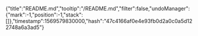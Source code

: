 {"title":"README.md","tooltip":"/README.md","filter":false,"undoManager":{"mark":-1,"position":-1,"stack":[]},"timestamp":1569579830000,"hash":"47c4166af0e4e93fb0d2a0c0a5d122748a6a3ad5"}